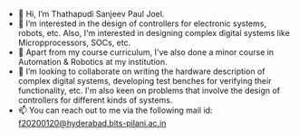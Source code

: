 - 👋 Hi, I’m Thathapudi Sanjeev Paul Joel.
- 👀 I’m interested in the design of controllers for electronic systems, robots, etc. Also, I'm interested in designing complex digital systems like Micropprocessors, SOCs, etc.
- 🌱 Apart from my course curriculum, I've also done a minor course in Automation & Robotics at my institution.
- 💞️ I’m looking to collaborate on writing the hardware description of complex digital systems, developing test benches for verifying their functionality, etc. I'm also
  keen on problems that involve the design of controllers for different kinds of systems.
- 📫 You can reach out to me via the following mail id: f20200120@hyderabad.bits-pilani.ac.in

<!---
webisgood/webisgood is a ✨ special ✨ repository because its `README.md` (this file) appears on your GitHub profile.
You can click the Preview link to take a look at your changes.
--->
